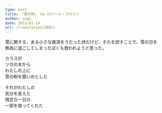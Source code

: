 ```yaml
---
type: post
title: 『雪の粉』 by ロバート・フロスト
author: sugi
date: 2013-01-14
url: /translation/3887/
---
```

雪に関する、ある小さな救済をうたった詩だけど、それを訳すことで、雪の日を無為に過ごしてしまったぼくも救われようと思った。

<pre>カラスが
ツガの木から
わたしの上に
雪の粉を震いおとした

それがわたしの
気分を変えた
残念な一日の
一部を救ってくれた
</pre>
